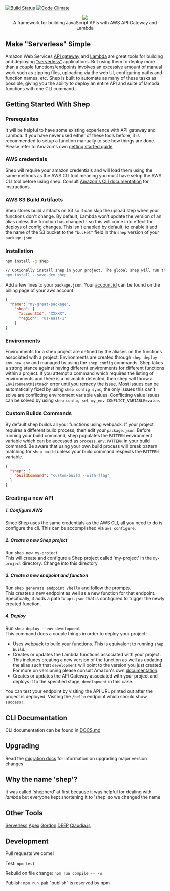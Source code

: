 [![Build Status](https://travis-ci.org/bustle/shep.svg?branch=master)](https://travis-ci.org/bustle/shep)
[![Code Climate](https://codeclimate.com/github/bustlelabs/shep/badges/gpa.svg)](https://codeclimate.com/github/bustlelabs/shep)

<div align="center">
<a href="https://github.com/bustlelabs/shep">
<img src="https://typeset-beta.imgix.net/2017/2/21/471fd5d2-edd8-4e65-bce4-e93e79015bbb.png?w=400" />
</a>
<div>A framework for building JavaScript APIs with AWS API Gateway and Lambda</div>
</div>


## Make "Serverless" Simple

Amazon Web Services [API gateway](https://aws.amazon.com/api-gateway/) and [Lambda](https://aws.amazon.com/lambda/) are great tools for building and deploying ["serverless"](http://cloudacademy.com/blog/aws-lambda-serverless-cloud/) applications. But using them to deploy more than a couple functions/endpoints involves an excessive amount of manual work such as zipping files, uploading via the web UI, configuring paths and function names, etc. Shep is built to automate as many of these tasks as possible, giving you the ability to deploy an entire API and suite of lambda functions with one CLI command.

## Getting Started With Shep

### Prerequisites

It will be helpful to have some existing experience with API gateway and Lambda. If you have never used either of these tools before, it is recommended to setup a function manually to see how things are done. Please refer to Amazon's own [getting started guide](http://docs.aws.amazon.com/apigateway/latest/developerguide/getting-started.html)

### AWS credentials

Shep will require your amazon credentials and will load them using the same methods as the AWS CLI tool meaning you must have setup the AWS CLI tool before using shep. Consult [Amazon's CLI documentation](http://docs.aws.amazon.com/cli/latest/topic/config-vars.html) for instructions.

### AWS S3 Build Artifacts

Shep stores build artifacts on S3 so it can skip the upload step when your functions don't change. By default, Lambda won't update the version of an alias unless the function has changed - so this will come into effect for deploys of config changes. This isn't enabled by default, to enable it add the name of the S3 bucket to the `"bucket"` field in the `shep` version of your `package.json`.

### Installation

```bash
npm install -g shep

```
```bash
// Optionally install shep in your project. The global shep will run the project's shep
npm install --save-dev shep
```

Add a few lines to your `package.json`. Your [account id](https://console.aws.amazon.com/billing/home?#/account) can be found on the billing page of your aws account.

```json
{
  "name": "my-great-package",
    "shep": {
      "accountId": "XXXXX",
      "region": "us-east-1"
    }
}
```

### Environments

Environments for a shep project are defined by the aliases on the functions associated with a project. Environments are created through `shep deploy --env new_env` and managed by using the `shep config` commands. Shep takes a strong stance against having different environments for different functions within a project. If you attempt a command which requires the listing of environments and there is a mismatch detected, then shep will throw a `EnvironmentMistmach` error until you remedy the issue. Most issues can be automatically fixed by using `shep config sync`, the only issues this can't solve are conflicting environment variable values. Conflicting value issues can be solved by using `shep config set my_env CONFLICT_VARIABLE=value`.

### Custom Builds Commands

By default shep builds all your functions using webpack. If your project requires a different build process, then edit your `package.json`. Before running your build command, shep populates the `PATTERN` environment variable which can be accessed as `process.env.PATTERN` in your build command. Be aware that using your own build process will break pattern matching for `shep build` unless your build command respects the `PATTERN` variable.

```json
{
  "shep": {
    "buildCommand": "custom-build --with-flag"
  }
}
```

### Creating a new API

##### 1. Configure AWS
   Since Shep uses the same credentials as the AWS CLI, all you need to do is configure the cli. This can be accomplished via `aws configure`.
##### 2. Create a new Shep project
   Run `shep new my-project`  
   This will create and configure a Shep project called 'my-project' in the `my-project` directory. Change into this directory.
##### 3. Create a new endpoint and function
   Run `shep generate endpoint /hello` and follow the prompts.  
   This creates a new endpoint as well as a new function for that endpoint. Specifically, it adds a path to `api.json` that is configured to trigger the newly created function.
##### 4. Deploy
   Run `shep deploy --env development`  
   This command does a couple things in order to deploy your project:  
  * Uses webpack to build your functions. This is equivalent to running `shep build`.
  * Creates or updates the Lambda functions associated with your project. This includes creating a new version of the function as well as updating the alias such that `development` will point to the version you just created. For more on versioning please consult Amazon's own [documentation](http://docs.aws.amazon.com/lambda/latest/dg/versioning-aliases.html).
  * Creates or updates the API Gateway associated with your project and deploys it to the specified stage, `development` in this case.  

   You can test your endpoint by visiting the API URL printed out after the project is deployed. Visiting the `/hello` endpoint which should show `success!`.

## CLI Documentation
CLI documentation can be found in [DOCS.md](DOCS.md)


## Upgrading

Read the [migration docs](migration.md) for information on upgrading major version changes

## Why the name 'shep'?

It was called 'shepherd' at first because it was helpful for dealing with *lamb*da but everyone kept shortening it to 'shep' so we changed the name

## Other Tools

[Serverless](https://github.com/serverless/serverless)
[Apex](https://github.com/apex/apex)
[Gordon](https://github.com/jorgebastida/gordon)
[DEEP](https://github.com/MitocGroup/deep-framework)
[Claudia.js](https://github.com/claudiajs/claudia)

## Development

Pull requests welcome!

Test: `npm test`

Rebuild on file change: `npm run compile -- -w`

Publish: `npm run pub` "publish" is reserved by npm
